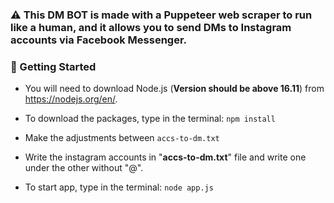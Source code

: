 ### ⚠️ This DM BOT is made with a Puppeteer web scraper to run like a human, and it allows you to send DMs to Instagram accounts via Facebook Messenger.

### 🔧 Getting Started

- You will need to download Node.js (**Version should be above 16.11**) from https://nodejs.org/en/.

- To download the packages, type in the terminal: `npm install `

- Make the adjustments between `accs-to-dm.txt`

- Write the instagram accounts in "**accs-to-dm.txt**" file and write one under the other without "@".

- To start app, type in the terminal: `node app.js `
